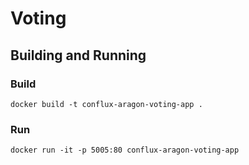 # Voting

## Building and Running

### Build

`docker build -t conflux-aragon-voting-app .`

### Run

`docker run -it -p 5005:80 conflux-aragon-voting-app`
